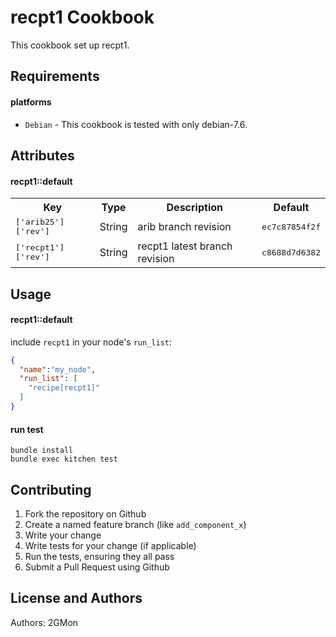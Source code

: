 recpt1 Cookbook
========================
This cookbook set up recpt1.

Requirements
------------
#### platforms
- `Debian` - This cookbook is tested with only debian-7.6.

Attributes
----------
#### recpt1::default
<table>
  <tr>
    <th>Key</th>
    <th>Type</th>
    <th>Description</th>
    <th>Default</th>
  </tr>
  <tr>
    <td><tt>['arib25']['rev']</tt></td>
    <td>String</td>
    <td>arib branch revision</td>
    <td><tt>ec7c87854f2f</tt></td>
  </tr>
  <tr>
    <td><tt>['recpt1']['rev']</tt></td>
    <td>String</td>
    <td>recpt1 latest branch revision</td>
    <td><tt>c8688d7d6382</tt></td>
  </tr>
</table>

Usage
-----
#### recpt1::default
include `recpt1` in your node's `run_list`:

```json
{
  "name":"my_node",
  "run_list": [
    "recipe[recpt1]"
  ]
}
```

#### run test
```
bundle install
bundle exec kitchen test
```

Contributing
------------
1. Fork the repository on Github
2. Create a named feature branch (like `add_component_x`)
3. Write your change
4. Write tests for your change (if applicable)
5. Run the tests, ensuring they all pass
6. Submit a Pull Request using Github

License and Authors
-------------------
Authors: 2GMon
